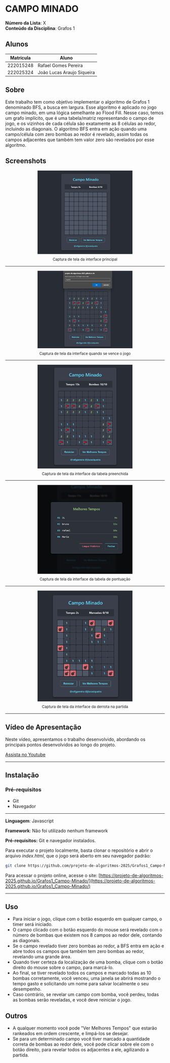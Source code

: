 # CAMPO MINADO

**Número da Lista**: X<br>
**Conteúdo da Disciplina**: Grafos 1<br>

## Alunos

|Matrícula | Aluno |
| -- | -- |
| 222015248  |  Rafael Gomes Pereira |
| 222025324  |  João Lucas Araujo Siqueira |

## Sobre

Este trabalho tem como objetivo implementar o algoritmo de Grafos 1 denominado BFS, a busca em largura. Esse algoritmo é aplicado no jogo campo minado, em uma lógica semelhante ao Flood Fill. Nesse caso, temos um grafo implícito, que é uma tabela/matriz representando o campo de jogo, e os vizinhos de cada célula são exatamente as 8 células ao redor, incluindo as diagonais. O algoritmo BFS entra em ação quando uma campo/célula com zero bombas ao redor é revelado, assim todas os campos adjacentes que também tem valor zero são revelados por esse algoritmo.

## Screenshots

<center>

<p>
  <img src="/assets/telaInicio.png" width="300" alt="Captura de tela da interface principal">
  <br>
  <sub>Captura de tela da interface principal</sub>
</p>

---

<p>
  <img src="/assets/telaJogoVencido.png" width="300" alt="Captura de tela da interface quando se vence o jogo">
  <br>
  <sub>Captura de tela da interface quando se vence o jogo</sub>
</p>

---

<p>
  <img src="/assets/telaJogoTerminado.png" width="300" alt="Captura de tela da interface da tabela preenchida">
  <br>
  <sub>Captura de tela da interface da tabela preenchida</sub>
</p>

---

<p>
  <img src="/assets/telaTabelaPontuacao.png" width="300" alt="Captura de tela da interface da tabela de pontuacao">
  <br>
  <sub>Captura de tela da interface da tabela de pontuação</sub>
</p>

---

<p>
  <img src="/assets/telaDerrota.png" width="300" alt="Captura de tela da interface da derrota na partida ">
  <br>
  <sub>Captura de tela da interface da derrota na partida</sub>
</p>

---

</center>

## Vídeo de Apresentação

Neste vídeo, apresentamos o trabalho desenvolvido, abordando os principais pontos desenvolvidos ao longo do projeto.

[Assista no Youtube](https://youtu.be/pwgeXTZMVvQ)

---

## Instalação

### Pré-requisitos

- Git
- Navegador

---

**Linguagem**: Javascript <br>

**Framework**: Não foi utilizado nenhum framework<br>

**Pré-requisitos:** Git e navegador instalados.<br>

Para executar o projeto localmente, basta clonar o repositório e abrir o arquivo _index.html_, que o jogo será aberto em seu navegador padrão:


```bash
git clone https://github.com/projeto-de-algoritmos-2025/Grafos1_Campo-Minado.git
```

Para acessar o projeto online, acesse o site:
[https://projeto-de-algoritmos-2025.github.io/Grafos1_Campo-Minado/](https://projeto-de-algoritmos-2025.github.io/Grafos1_Campo-Minado/)

---

## Uso

- Para iniciar o jogo, clique com o botão esquerdo em qualquer campo, o timer será iniciado.
- O campo clicado com o botão esquerdo do mouse será revelado com o número de bombas que existem nos 8 campos ao redor dele, contando as diagonais.
- Se o campo revelado tiver zero bombas ao redor, a BFS entra em ação e abre todos os campos que também tem zero bombas ao redor, revelando uma grande área.
- Quando tiver certeza da localização de uma bomba, clique com o botão direito do mouse sobre o campo, para marcá-lo.
- Ao final, se tiver revelado todos os campos e marcado todas as 10 bombas corretamente, você venceu, uma janela se abrirá mostrando o tempo gasto e solicitando um nome para salvar localmente o seu desempenho.
- Caso contrário, se revelar um campo com bomba, você perdeu, todas as bombas serão reveladas, e você deve reiniciar o jogo.

## Outros

- A qualquer momento você pode "Ver Melhores Tempos" que estarão rankeados em ordem crescente, e limpá-los se desejar.
- Se para um determinado campo você tiver marcado a quantidade correta de bombas ao redor dele, você pode clicar sobre ele com o botão direito, para revelar todos os adjacentes a ele, agilizando a partida.




